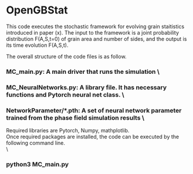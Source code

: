 # OpenGBStat

This code executes the stochastic framework for evolving grain staitistics introduced in paper (x). 
The input to the framework is a joint probability distribution F(A,S,t=0) of grain area
and number of sides, and the output is its time evolution F(A,S,t).

The overall structure of the code files is as follow. 

### MC_main.py: A main driver that runs the simulation \
### MC_NeuralNetworks.py: A library file. It has necessary functions and Pytorch neural net class. \
### NetworkParameter/*.pth: A set of neural network parameter trained from the phase field simulation results \

Required libraries are Pytorch, Numpy, mathplotlib.\
Once required packages are installed, the code can be executed by the following command line. \
\
### python3 MC_main.py
